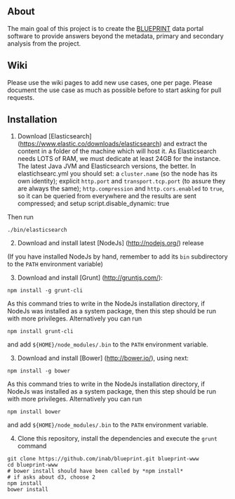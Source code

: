 About
-----

The main goal of this project is to create the [BLUEPRINT](http://www.blueprint-epigenome.eu/) data portal software to provide answers beyond the metadata, primary and secondary analysis from the project. 

Wiki
----

Please use the wiki pages to add new use cases, one per page. Please document the use case as much as possible before to start asking for pull requests.

Installation
------------

1) Download [Elasticsearch] (https://www.elastic.co/downloads/elasticsearch) and extract the content in a folder of the machine which will host it. As Elasticsearch needs LOTS of RAM, we must dedicate at least 24GB for the instance. The latest Java JVM and Elasticsearch versions, the better. In elastichsearc.yml you should set: a `cluster.name` (so the node has its own identity); explicit `http.port` and `transport.tcp.port` (to assure they are always the same); `http.compression` and `http.cors.enabled` to `true`, so it can be queried from everywhere and the results are sent compressed; and setup script.disable_dynamic: true

Then run

```
./bin/elasticsearch
```

2) Download and install latest [NodeJs] (http://nodejs.org/) release

(If you have installed NodeJs by hand, remember to add its `bin` subdirectory to the `PATH` environment variable)

3) Download and install [Grunt] (http://gruntjs.com/):

```
npm install -g grunt-cli
```

As this command tries to write in the NodeJs installation directory, if NodeJs was installed as a system package, then this step should be run with more privileges. Alternatively you can run

```
npm install grunt-cli
```

and add `${HOME}/node_modules/.bin` to the `PATH` environment variable.

3) Download and install [Bower] (http://bower.io/), using next:

```
npm install -g bower
```

As this command tries to write in the NodeJs installation directory, if NodeJs was installed as a system package, then this step should be run with more privileges. Alternatively you can run

```
npm install bower
```

and add `${HOME}/node_modules/.bin` to the `PATH` environment variable.

4) Clone this repository, install the dependencies and execute the `grunt` command

```
git clone https://github.com/inab/blueprint.git blueprint-www
cd blueprint-www
# bower install should have been called by *npm install*
# if asks about d3, choose 2
npm install
bower install
```
